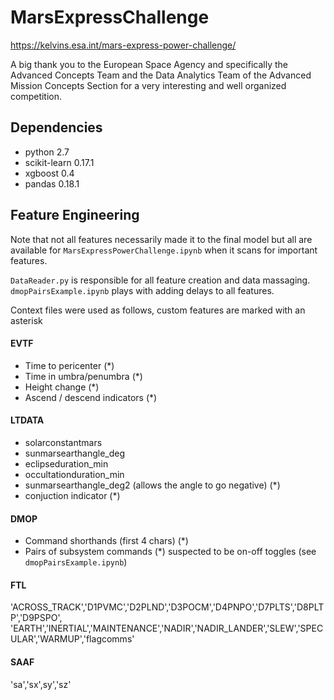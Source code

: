 # MarsExpressChallenge
https://kelvins.esa.int/mars-express-power-challenge/

A big thank you to the European Space Agency and specifically the Advanced Concepts Team and the Data Analytics Team of the Advanced Mission Concepts Section for a very interesting and well organized competition.

## Dependencies
- python 2.7
- scikit-learn 0.17.1
- xgboost 0.4
- pandas 0.18.1

## Feature Engineering
Note that not all features necessarily made it to the final model but all are available for `MarsExpressPowerChallenge.ipynb` when it  scans for important features.

`DataReader.py` is responsible for all feature creation and data massaging. `dmopPairsExample.ipynb` plays with adding delays to all features.

Context files were used as follows, custom features are marked with an asterisk
#### EVTF 
- Time to pericenter (\*)
- Time in umbra/penumbra (\*)
- Height change (\*)
- Ascend / descend indicators (\*)

#### LTDATA
- solarconstantmars
- sunmarsearthangle_deg
- eclipseduration_min
- occultationduration_min
- sunmarsearthangle_deg2 (allows the angle to go negative) (\*)
- conjuction indicator (\*)

#### DMOP
- Command shorthands (first 4 chars) (\*)
- Pairs of subsystem commands (\*) suspected to be on-off toggles (see `dmopPairsExample.ipynb`)

#### FTL
'ACROSS_TRACK','D1PVMC','D2PLND','D3POCM','D4PNPO','D7PLTS','D8PLTP','D9PSPO',
'EARTH','INERTIAL','MAINTENANCE','NADIR','NADIR_LANDER','SLEW','SPECULAR','WARMUP','flagcomms'

#### SAAF
'sa','sx',sy','sz'




